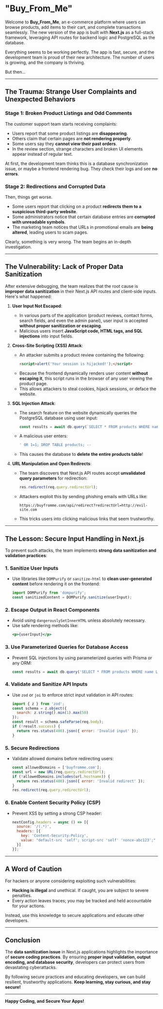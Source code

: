 # "Buy_From_Me"

Welcome to **Buy_From_Me**, an e-commerce platform where users can browse products, add items to their cart, and complete transactions seamlessly. The new version of the app is built with **Next.js** as a full-stack framework, leveraging API routes for backend logic and PostgreSQL as the database.

Everything seems to be working perfectly. The app is fast, secure, and the development team is proud of their new architecture. The number of users is growing, and the company is thriving.

But then...

---

## The Trauma: Strange User Complaints and Unexpected Behaviors

### Stage 1: Broken Product Listings and Odd Comments
The customer support team starts receiving complaints:
- Users report that some product listings are **disappearing**.
- Others claim that certain pages are **not rendering properly**.
- Some users say they **cannot view their past orders**.
- In the review section, strange characters and broken UI elements appear instead of regular text.

At first, the development team thinks this is a database synchronization issue, or maybe a frontend rendering bug. They check their logs and see **no errors**.

### Stage 2: Redirections and Corrupted Data
Then, things get worse.
- Some users report that clicking on a product **redirects them to a suspicious third-party website**.
- Some administrators notice that certain database entries are **corrupted with unreadable symbols**.
- The marketing team notices that URLs in promotional emails are **being altered**, leading users to scam pages.

Clearly, something is very wrong. The team begins an in-depth investigation.

---

## The Vulnerability: Lack of Proper Data Sanitization

After extensive debugging, the team realizes that the root cause is **improper data sanitization** in their Next.js API routes and client-side inputs. Here's what happened:

1. **User Input Not Escaped**:
   - In various parts of the application (product reviews, contact forms, search fields, and even the admin panel), user input is accepted **without proper sanitization or escaping**.
   - Malicious users insert **JavaScript code, HTML tags, and SQL injections** into input fields.

2. **Cross-Site Scripting (XSS) Attack**:
   - An attacker submits a product review containing the following:
     ```html
     <script>alert('Your session is hijacked!');</script>
     ```
   - Because the frontend dynamically renders user content **without escaping it**, this script runs in the browser of any user viewing the product page.
   - This allows attackers to steal cookies, hijack sessions, or deface the website.

3. **SQL Injection Attack**:
   - The search feature on the website dynamically queries the PostgreSQL database using user input:
     ```javascript
     const results = await db.query(`SELECT * FROM products WHERE name LIKE '%${req.query.search}%'`);
     ```
   - A malicious user enters:
     ```sql
     ' OR 1=1; DROP TABLE products; --
     ```
   - This causes the database to **delete the entire products table**!

4. **URL Manipulation and Open Redirects**:
   - The team discovers that Next.js API routes accept **unvalidated query parameters** for redirection:
     ```javascript
     res.redirect(req.query.redirectUrl);
     ```
   - Attackers exploit this by sending phishing emails with URLs like:
     ```plaintext
     https://buyfromme.com/api/redirect?redirectUrl=http://evil-site.com
     ```
   - This tricks users into clicking malicious links that seem trustworthy.

---

## The Lesson: Secure Input Handling in Next.js

To prevent such attacks, the team implements **strong data sanitization and validation practices**:

### 1. **Sanitize User Inputs**
- Use libraries like `DOMPurify` or `sanitize-html` to **clean user-generated content** before rendering it on the frontend:
  ```javascript
  import DOMPurify from 'dompurify';
  const sanitizedContent = DOMPurify.sanitize(userInput);
  ```

### 2. **Escape Output in React Components**
- Avoid using `dangerouslySetInnerHTML` unless absolutely necessary.
- Use safe rendering methods like:
  ```jsx
  <p>{userInput}</p>
  ```

### 3. **Use Parameterized Queries for Database Access**
- Prevent SQL injections by using parameterized queries with Prisma or any ORM:
  ```javascript
  const results = await db.query('SELECT * FROM products WHERE name LIKE $1', [`%${req.query.search}%`]);
  ```

### 4. **Validate and Sanitize API Inputs**
- Use `zod` or `joi` to enforce strict input validation in API routes:
  ```javascript
  import { z } from 'zod';
  const schema = z.object({
    search: z.string().min(1).max(50)
  });
  const result = schema.safeParse(req.body);
  if (!result.success) {
    return res.status(400).json({ error: 'Invalid input' });
  }
  ```

### 5. **Secure Redirections**
- Validate allowed domains before redirecting users:
  ```javascript
  const allowedDomains = ['buyfromme.com'];
  const url = new URL(req.query.redirectUrl);
  if (!allowedDomains.includes(url.hostname)) {
    return res.status(400).json({ error: 'Invalid redirect' });
  }
  res.redirect(req.query.redirectUrl);
  ```

### 6. **Enable Content Security Policy (CSP)**
- Prevent XSS by setting a strong CSP header:
  ```javascript
  nextConfig.headers = async () => [{
    source: '/(.*)',
    headers: [{
      key: 'Content-Security-Policy',
      value: "default-src 'self'; script-src 'self' 'nonce-abc123';"
    }]
  }];
  ```

---

## A Word of Caution
For hackers or anyone considering exploiting such vulnerabilities:
- **Hacking is illegal** and unethical. If caught, you are subject to severe penalties.
- Every action leaves traces; you may be tracked and held accountable for your actions.

Instead, use this knowledge to secure applications and educate other developers.

---

## Conclusion
The **data sanitization issue** in Next.js applications highlights the importance of **secure coding practices**. By ensuring **proper input validation, output encoding, and database security**, developers can protect users from devastating cyberattacks.

By following secure practices and educating developers, we can build resilient, trustworthy applications. **Keep learning, stay curious, and stay secure!**

---

**Happy Coding, and Secure Your Apps!**

